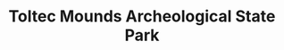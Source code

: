 ---
layout: repo
title: "Toltec Mounds Archeological State Park"
id: 1617
permalink: repos/1617/
---